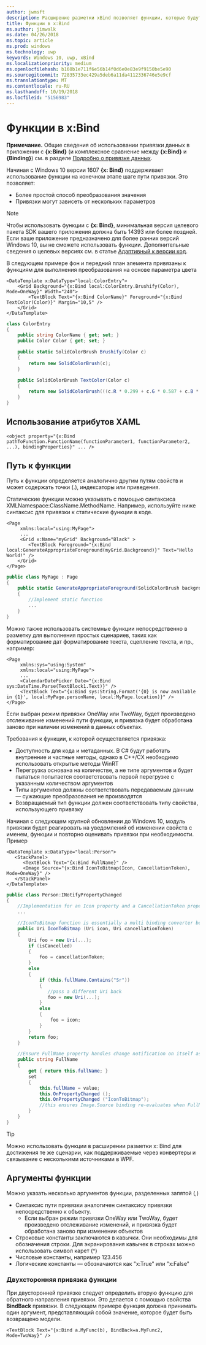 ```yaml
---
author: jwmsft
description: Расширение разметки xBind позволяет функции, которые будут использоваться в разметке.
title: Функции в x:Bind
ms.author: jimwalk
ms.date: 04/26/2018
ms.topic: article
ms.prod: windows
ms.technology: uwp
keywords: Windows 10, uwp, xBind
ms.localizationpriority: medium
ms.openlocfilehash: b160b1e711f6e56b14f0d6e0e83e9f9150be5e90
ms.sourcegitcommit: 72835733ec429a5deb6a11da4112336746e5e9cf
ms.translationtype: MT
ms.contentlocale: ru-RU
ms.lasthandoff: 10/19/2018
ms.locfileid: "5156983"
---
```

# <a name="functions-in-xbind"></a>Функции в x:Bind

**Примечание.**  Общие сведения об использовании привязки данных в приложении с **{x:Bind}** (и комплексное сравнение между **{x:Bind}** и **{Binding}**) см. в разделе [Подробно о привязке данных](https://msdn.microsoft.com/library/windows/apps/mt210946).

Начиная с Windows 10 версии 1607 **{x: Bind}** поддерживает использование функции на конечном этапе шаге пути привязки. Это позволяет:

- Более простой способ преобразования значения
- Привязки могут зависеть от нескольких параметров

> [!NOTE]
> Чтобы использовать функции с **{x: Bind}**, минимальная версия целевого пакета SDK вашего приложения должна быть 14393 или более поздней. Если ваше приложение предназначено для более ранних версий Windows 10, вы не сможете использовать функции. Дополнительные сведения о целевых версиях см. в статье [Адаптивный к версии код](https://msdn.microsoft.com/windows/uwp/debug-test-perf/version-adaptive-code).

В следующем примере фон и передний план элемента привязаны к функциям для выполнения преобразования на основе параметра цвета

```xaml
<DataTemplate x:DataType="local:ColorEntry">
    <Grid Background="{x:Bind local:ColorEntry.Brushify(Color), Mode=OneWay}" Width="240">
        <TextBlock Text="{x:Bind ColorName}" Foreground="{x:Bind TextColor(Color)}" Margin="10,5" />
    </Grid>
</DataTemplate>
```

```csharp
class ColorEntry
{
    public string ColorName { get; set; }
    public Color Color { get; set; }

    public static SolidColorBrush Brushify(Color c)
    {
        return new SolidColorBrush(c);
    }

    public SolidColorBrush TextColor(Color c)
    {
        return new SolidColorBrush(((c.R * 0.299 + c.G * 0.587 + c.B * 0.114) > 150) ? Colors.Black : Colors.White);
    }
}
```

## <a name="xaml-attribute-usage"></a>Использование атрибутов XAML

``` syntax
<object property="{x:Bind pathToFunction.FunctionName(functionParameter1, functionParameter2, ...), bindingProperties}" ... />
```

## <a name="path-to-the-function"></a>Путь к функции

Путь к функции определяется аналогично другим путям свойств и может содержать точки (.), индексаторы или приведения.

Статические функции можно указывать с помощью синтаксиса XMLNamespace:ClassName.MethodName. Например, используйте ниже синтаксис для привязки к статические функции в коде.

```xaml
<Page 
     xmlns:local="using:MyPage">
     ...
     <Grid x:Name="myGrid" Background="Black" >
        <TextBlock Foreground="{x:Bind local:GenerateAppropriateForeground(myGrid.Background)}" Text="Hello World!" />
    </Grid>
</Page>
```
```csharp
public class MyPage : Page
{
    public static GenerateAppropriateForeground(SolidColorBrush background)
    {
        //Implement static function
        ...
    }
}
```

Можно также использовать системные функции непосредственно в разметку для выполнения простых сценариев, таких как форматирование дат форматирование текста, сцепление текста, и пр., например:
```xaml
<Page 
     xmlns:sys="using:System"
     xmlns:local="using:MyPage">
     ...
     <CalendarDatePicker Date="{x:Bind sys:DateTime.Parse(TextBlock1.Text)}" />
     <TextBlock Text="{x:Bind sys:String.Format('{0} is now available in {1}', local:MyPage.personName, local:MyPage.location)}" />
</Page>
```

Если выбран режим привязки OneWay или TwoWay, будет произведено отслеживание изменений пути функции, и привязка будет обработана заново при наличии изменений в данных объектах.

Требования к функции, к которой осуществляется привязка:

- Доступность для кода и метаданных. В С# будут работать внутренние и частные методы, однако в C++/CX необходимо использовать открытые методы WinRT
- Перегрузка основана на количестве, а не типе аргументов и будет пытаться попытается соответствовать первой перегрузке с указанным количеством аргументов
- Типы аргументов должны соответствовать передаваемым данным — сужающие преобразования не производятся
- Возвращаемый тип функции должен соответствовать типу свойства, использующего привязку

Начиная с следующем крупной обновлении до Windows 10, модуль привязки будет реагировать на уведомлений об изменении свойств с именем, функции и повторно оценивать привязки при необходимости. Пример 

```XAML
<DataTemplate x:DataType="local:Person">
   <StackPanel>
      <TextBlock Text="{x:Bind FullName}" />
      <Image Source="{x:Bind IconToBitmap(Icon, CancellationToken), Mode=OneWay}" />
   </StackPanel>
</DataTemplate>
```
```csharp
public class Person:INotifyPropertyChanged
{
    //Implementation for an Icon property and a CancellationToken property with PropertyChanged notifications
    ...

    //IconToBitmap function is essentially a multi binding converter between several options.
    public Uri IconToBitmap (Uri icon, Uri cancellationToken)
    {
        Uri foo = new Uri(...);        
        if (isCancelled)
        {
            foo = cancellationToken;
        }
        else 
        {
            if (this.fullName.Contains("Sr"))
            {
               //pass a different Uri back
               foo = new Uri(...);
            }
            else
            {
                foo = icon;
            }
        }
        return foo;
    }

    //Ensure FullName property handles change notification on itself as well as IconToBitmap since the function uses it
    public string FullName
    {
        get { return this.fullName; }
        set 
        {
            this.fullName = value;
            this.OnPropertyChanged ();
            this.OnPropertyChanged ("IconToBitmap"); 
            //this ensures Image.Source binding re-evaluates when FullName changes in addition to Icon and CancellationToken
        }
    }
}
```

> [!TIP]
> Можно использовать функции в расширении разметки x: Bind для достижения те же сценарии, как поддерживаемые через конвертеры и связывание с несколькими источниками в WPF.

## <a name="function-arguments"></a>Аргументы функции

Можно указать несколько аргументов функции, разделенных запятой (,)

- Синтаксис пути привязки аналогичен синтаксису привязки непосредственно к объекту.
  - Если выбран режим привязки OneWay или TwoWay, будет произведено отслеживание изменений, и привязка будет обработана заново при изменении объектов
- Строковые константы заключаются в кавычки. Они необходимы для обозначения строки. Для экранирования кавычек в строках можно использовать символ карет (^)
- Числовые константы, например 123.456
- Логические константы — обозначаются как "x:True" или "x:False"

### <a name="two-way-function-bindings"></a>Двухсторонняя привязка функции

При двусторонней привязке следует определить вторую функцию для обратного направления привязки. Это делается с помощью свойства **BindBack** привязки. В следующем примере функция должна принимать один аргумент, представляющий собой значение, которое будет быть возвращено модели.
```xaml
<TextBlock Text="{x:Bind a.MyFunc(b), BindBack=a.MyFunc2, Mode=TwoWay}" />
```
